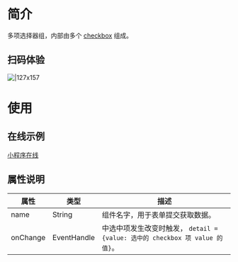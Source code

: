 # 简介

多项选择器组，内部由多个 [checkbox](/mini/component/checkbox) 组成。

## 扫码体验

![|127x157](https://gw.alipayobjects.com/zos/skylark-tools/public/files/83de699255617343f90aff92ec0cba40.jpeg#align=left&display=inline&height=157&margin=%5Bobject%20Object%5D&originHeight=157&originWidth=127&status=done&style=none&width=127)

# 使用

## 在线示例

[小程序在线](https://opendocs.alipay.com/openbox/mini/opendocs/basic-component?view=preview&defaultPage=pages/checkbox/index&defaultOpenedFiles=pages/checkbox/index&theme=light)

## 属性说明

| **属性** | **类型** | **描述** |
| --- | --- | --- |
| name | String | 组件名字，用于表单提交获取数据。 |
| onChange | EventHandle | 中选中项发生改变时触发， `detail = {value: 选中的 checkbox 项 value 的值}`。 |
